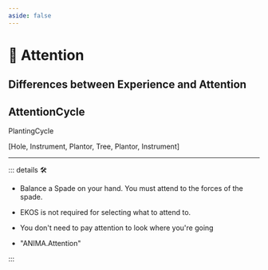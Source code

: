 ```yaml
---
aside: false
---
```

# 💜 <anima>Attention</anima>

## Differences between Experience and Attention

## AttentionCycle

PlantingCycle

[Hole, Instrument, Plantor, Tree, Plantor, Instrument]

---

<!-- =================================================== -->
<!-- =================================================== -->
<!-- =================================================== -->
<!-- =================================================== -->
<!-- =================================================== -->
::: details 🛠

- Balance a Spade on your hand. You must attend to the forces of the spade.
- EKOS is not required for selecting what to attend to.
- You don't need to pay attention to look where you're going

- "ANIMA.Attention"

:::
